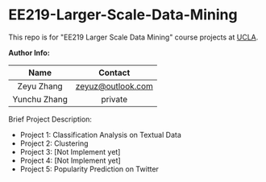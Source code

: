 # EE219-Larger-Scale-Data-Mining

This repo is for "EE219 Larger Scale Data Mining" course projects at [UCLA](http://www.ucla.edu).



**Author Info:**

|     Name     |      Contact      |
| :----------: | :---------------: |
|  Zeyu Zhang  | zeyuz@outlook.com |
| Yunchu Zhang |      private      |



Brief Project Description:

- Project 1: Classification Analysis on Textual Data
- Project 2: Clustering
- Project 3: [Not Implement yet]
- Project 4: [Not Implement yet]
- Project 5: Popularity Prediction on Twitter

